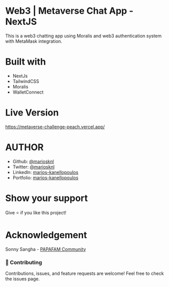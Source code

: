 # Web3 | Metaverse Chat App - NextJS

This is a web3 chatting app using Moralis and web3 authentication system with MetaMask integration.


# Built with

- NextJs
- TailwindCSS
- Moralis
- WalletConnect

# Live Version

https://metaverse-challenge-peach.vercel.app/

# AUTHOR

- Github: [@mariosknl](https://github.com/mariosknl)
- Twitter: [@mariosknl](https://twitter.com/MariosKnl)
- Linkedln: [marios-kanellopoulos](https://www.linkedin.com/in/marios-kanellopoulos)
- Portfolio: [marios-kanellopoulos](https://marioskanellopoulos.com/)

# Show your support

Give ⭐️ if you like this project!

# Acknowledgement

Sonny Sangha - [PAPAFAM Community](https://www.papareact.com)

### 🤝 Contributing

Contributions, issues, and feature requests are welcome!
Feel free to check the issues page.


